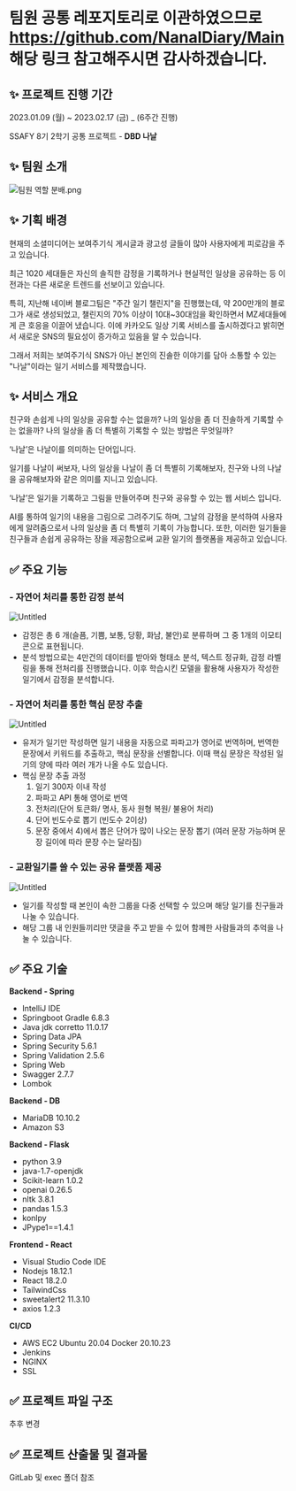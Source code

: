 # 팀원 공통 레포지토리로 이관하였으므로 https://github.com/NanalDiary/Main 해당 링크 참고해주시면 감사하겠습니다.

## ✨ 프로젝트 진행 기간

2023.01.09 (월) ~ 2023.02.17 (금) _ (6주간 진행)

SSAFY 8기 2학기 공통 프로젝트 - **DBD 나날**

## ✨ 팀원 소개

![팀원 역할 분배.png](https://s3-us-west-2.amazonaws.com/secure.notion-static.com/1c26b5eb-b330-4a65-bb85-484c74860ded/%ED%8C%80%EC%9B%90_%EC%97%AD%ED%95%A0_%EB%B6%84%EB%B0%B0.png)

## ✨ 기획 배경

현재의 소셜미디어는 보여주기식 게시글과 광고성 글들이 많아 사용자에게 피로감을 주고 있습니다.

최근 1020 세대들은 자신의 솔직한 감정을 기록하거나 현실적인 일상을 공유하는 등 이전과는 다른 새로운 트렌드를 선보이고 있습니다.

특히, 지난해 네이버 블로그팀은 "주간 일기 챌린지"을 진행했는데, 약 200만개의 블로그가 새로 생성되었고, 챌린지의 70% 이상이 10대~30대임을 확인하면서 MZ세대들에게 큰 호응을 이끌어 냈습니다. 이에 카카오도 일상 기록 서비스를 출시하겠다고 밝히면서 새로운 SNS의 필요성이 증가하고 있음을 알 수 있습니다.

그래서 저희는 보여주기식 SNS가 아닌 본인의 진솔한 이야기를 담아 소통할 수 있는 "나날"이라는 일기 서비스를 제작했습니다.

## ✨ 서비스 개요

친구와 손쉽게 나의 일상을 공유할 수는 없을까?
나의 일상을 좀 더 진솔하게 기록할 수는 없을까?
나의 일상을 좀 더 특별히 기록할 수 있는 방법은 무엇일까?

‘나날’은 나날이를 의미하는 단어입니다.

일기를 나날이 써보자, 나의 일상을 나날이 좀 더 특별히 기록해보자, 친구와 나의 나날을 공유해보자와 같은 의미를 지니고 있습니다.

‘나날’은 일기을 기록하고 그림을 만들어주며 친구와 공유할 수 있는 웹 서비스 입니다.

AI를 통하여 일기의 내용을 그림으로 그려주기도 하며, 그날의 감정을 분석하여 사용자에게 알려줌으로서 나의 일상을 좀 더 특별히 기록이 가능합니다. 또한, 이러한 일기들을 친구들과 손쉽게 공유하는 장을 제공함으로써 교환 일기의 플랫폼을 제공하고 있습니다.

## ✅ 주요 기능

### - 자연어 처리를 통한 감정 분석

![Untitled](https://s3-us-west-2.amazonaws.com/secure.notion-static.com/e74e46a0-17b1-4c36-bd66-a4187bf93d3e/Untitled.png)

- 감정은 총 6 개(슬픔, 기쁨, 보통, 당황, 화남, 불안)로 분류하며 그 중 1개의 이모티콘으로 표현됩니다.
- 분석 방법으로는 4만건의 데이터를 받아와 형태소 분석, 텍스트 정규화, 감정 라벨링을 통해 전처리를 진행했습니다.
이후 학습시킨 모델을 활용해 사용자가 작성한 일기에서 감정을 분석합니다.

### - 자연어 처리를 통한 핵심 문장 추출

![Untitled](https://s3-us-west-2.amazonaws.com/secure.notion-static.com/ae5317d3-a0f8-47e5-be02-bee85073df17/Untitled.png)

- 유저가 일기만 작성하면 일기 내용을 자동으로 파파고가 영어로 번역하며, 번역한 문장에서 키워드를 추출하고, 핵심 문장을 선별합니다. 이때 핵심 문장은 작성된 일기의 양에 따라 여러 개가 나올 수도 있습니다.
- 핵심 문장 추출 과정
    1. 일기 300자 이내 작성
    2. 파파고 API 통해 영어로 번역
    3. 전처리(단어 토큰화/ 명사, 동사 원형 복원/ 불용어 처리)
    4. 단어 빈도수로 뽑기 (빈도수 2이상)
    5. 문장 중에서 4)에서 뽑은 단어가 많이 나오는 문장 뽑기
    (여러 문장 가능하며 문장 길이에 따라 문장 수는 달라짐)

### - 교환일기를 쓸 수 있는 공유 플랫폼 제공

![Untitled](https://s3-us-west-2.amazonaws.com/secure.notion-static.com/ff0d96ca-1f94-448d-a209-050ae6df2da4/Untitled.png)

- 일기를 작성할 때 본인이 속한 그룹을 다중 선택할 수 있으며 해당 일기를 친구들과 나눌 수 있습니다.
- 해당 그룹 내 인원들끼리만 댓글을 주고 받을 수 있어 함께한 사람들과의 추억을 나눌 수 있습니다.

## ✅ 주요 기술

**Backend - Spring**

- IntelliJ IDE
- Springboot Gradle 6.8.3
- Java jdk corretto 11.0.17
- Spring Data JPA
- Spring Security 5.6.1
- Spring Validation 2.5.6
- Spring Web
- Swagger 2.7.7
- Lombok

**Backend - DB**

- MariaDB 10.10.2
- Amazon S3

**Backend - Flask**

- python 3.9
- java-1.7-openjdk
- Scikit-learn 1.0.2
- openai 0.26.5
- nltk 3.8.1
- pandas 1.5.3
- konlpy
- JPype1==1.4.1

**Frontend - React**

- Visual Studio Code IDE
- Nodejs 18.12.1
- React 18.2.0
- TailwindCss
- sweetalert2 11.3.10
- axios 1.2.3

**CI/CD**

- AWS EC2
Ubuntu 20.04
Docker 20.10.23
- Jenkins
- NGINX
- SSL

## ✅ 프로젝트 파일 구조
추후 변경

## ✅ 프로젝트 산출물 및 결과물
GitLab 및 exec 폴더 참조
